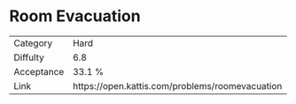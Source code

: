 # Room Evacuation

<table>
    <tr>
        <td>Category</td>
        <td>Hard</td>
    </tr>
    <tr>
        <td>Diffulty</td>
        <td>6.8</td>
    </tr>
    <tr>
        <td>Acceptance</td>
        <td>33.1 %</td>
    </tr>
    <tr>
        <td>Link</td>
        <td>https://open.kattis.com/problems/roomevacuation</td>
    </tr>
</table>